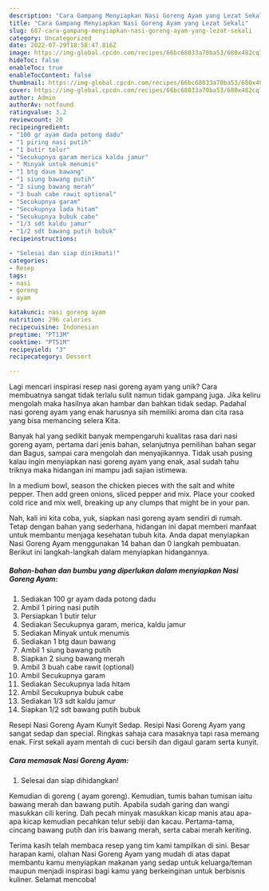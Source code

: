 ```yaml
---
description: "Cara Gampang Menyiapkan Nasi Goreng Ayam yang Lezat Sekali"
title: "Cara Gampang Menyiapkan Nasi Goreng Ayam yang Lezat Sekali"
slug: 687-cara-gampang-menyiapkan-nasi-goreng-ayam-yang-lezat-sekali
category: Uncategorized
date: 2022-07-29T18:58:47.816Z
image: https://img-global.cpcdn.com/recipes/66bc68033a70ba53/680x482cq70/nasi-goreng-ayam-foto-resep-utama.jpg
hideToc: false
enableToc: true
enableTocContent: false
thumbnail: https://img-global.cpcdn.com/recipes/66bc68033a70ba53/680x482cq70/nasi-goreng-ayam-foto-resep-utama.jpg
cover: https://img-global.cpcdn.com/recipes/66bc68033a70ba53/680x482cq70/nasi-goreng-ayam-foto-resep-utama.jpg
author: Admin
authorAv: notfound
ratingvalue: 3.2
reviewcount: 20
recipeingredient:
- "100 gr ayam dada potong dadu"
- "1 piring nasi putih"
- "1 butir telur"
- "Secukupnya garam merica kaldu jamur"
- " Minyak untuk menumis"
- "1 btg daun bawang"
- "1 siung bawang putih"
- "2 siung bawang merah"
- "3 buah cabe rawit optional"
- "Secukupnya garam"
- "Secukupnya lada hitam"
- "Secukupnya bubuk cabe"
- "1/3 sdt kaldu jamur"
- "1/2 sdt bawang putih bubuk"
recipeinstructions:

- "Selesai dan siap dinikmati!"
categories:
- Resep
tags:
- nasi
- goreng
- ayam

katakunci: nasi goreng ayam 
nutrition: 296 calories
recipecuisine: Indonesian
preptime: "PT13M"
cooktime: "PT51M"
recipeyield: "3"
recipecategory: Dessert

---
```





Lagi mencari inspirasi resep nasi goreng ayam yang unik? Cara membuatnya sangat tidak terlalu sulit namun tidak gampang juga. Jika keliru mengolah maka hasilnya akan hambar dan bahkan tidak sedap. Padahal nasi goreng ayam yang enak harusnya sih memiliki aroma dan cita rasa yang bisa memancing selera Kita.





Banyak hal yang sedikit banyak mempengaruhi kualitas rasa dari nasi goreng ayam, pertama dari jenis bahan, selanjutnya pemilihan bahan segar dan Bagus, sampai cara mengolah dan menyajikannya. Tidak usah pusing kalau ingin menyiapkan nasi goreng ayam yang enak,      asal sudah tahu triknya maka hidangan ini mampu jadi sajian istimewa.














In a medium bowl, season the chicken pieces with the salt and white pepper. Then add green onions, sliced pepper and mix. Place your cooked cold rice and mix well, breaking up any clumps that might be in your pan.






Nah, kali ini kita coba, yuk, siapkan nasi goreng ayam sendiri di rumah. Tetap dengan bahan yang sederhana, hidangan ini dapat memberi manfaat untuk membantu menjaga kesehatan tubuh kita. Anda dapat menyiapkan Nasi Goreng Ayam menggunakan 14 bahan dan 0 langkah pembuatan. Berikut ini langkah-langkah dalam menyiapkan hidangannya.

<!--inarticleads1-->

##### Bahan-bahan dan bumbu yang diperlukan dalam menyiapkan Nasi Goreng Ayam:

1. Sediakan 100 gr ayam dada potong dadu
1. Ambil 1 piring nasi putih
1. Persiapkan 1 butir telur
1. Sediakan Secukupnya garam, merica, kaldu jamur
1. Sediakan  Minyak untuk menumis
1. Sediakan 1 btg daun bawang
1. Ambil 1 siung bawang putih
1. Siapkan 2 siung bawang merah
1. Ambil 3 buah cabe rawit (optional)
1. Ambil Secukupnya garam
1. Sediakan Secukupnya lada hitam
1. Ambil Secukupnya bubuk cabe
1. Sediakan 1/3 sdt kaldu jamur
1. Siapkan 1/2 sdt bawang putih bubuk


Resepi Nasi Goreng Ayam Kunyit Sedap. Resipi Nasi Goreng Ayam yang sangat sedap dan special. Ringkas sahaja cara masaknya tapi rasa memang enak. First sekali ayam mentah di cuci bersih dan digaul garam serta kunyit. 

<!--inarticleads2-->

##### Cara memasak Nasi Goreng Ayam:


1. Selesai dan siap dihidangkan!

Kemudian di goreng ( ayam goreng). Kemudian, tumis bahan tumisan iaitu bawang merah dan bawang putih. Apabila sudah garing dan wangi masukkan cili kering. Dah pecah minyak masukkan kicap manis atau apa-apa kicap kemudian pecahkan telur sebiji dan kacau. Pertama-tama, cincang bawang putih dan iris bawang merah, serta cabai merah keriting. 

Terima kasih telah membaca resep yang tim kami tampilkan di sini. Besar harapan kami, olahan Nasi Goreng Ayam yang mudah di atas dapat membantu kamu menyiapkan makanan yang sedap untuk keluarga/teman maupun menjadi inspirasi bagi kamu yang berkeinginan untuk berbisnis kuliner. Selamat mencoba!
